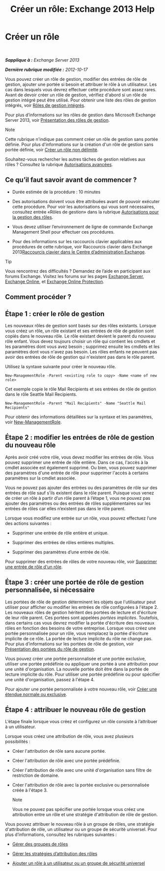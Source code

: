 ﻿---
title: 'Créer un rôle: Exchange 2013 Help'
TOCTitle: Créer un rôle
ms:assetid: e614ad8f-5946-4135-b130-89ea626afcd4
ms:mtpsurl: https://technet.microsoft.com/fr-fr/library/Dd351214(v=EXCHG.150)
ms:contentKeyID: 50479455
ms.date: 05/23/2018
mtps_version: v=EXCHG.150
ms.translationtype: MT
---

# Créer un rôle

 

_**Sapplique à :** Exchange Server 2013_

_**Dernière rubrique modifiée :** 2012-10-17_

Vous pouvez créer un rôle de gestion, modifier des entrées de rôle de gestion, ajouter une portée si besoin et attribuer le rôle à un utilisateur. Les cas dans lesquels vous devrez effectuer cette procédure sont assez rares. Avant de devoir créer un rôle de gestion, vérifiez d'abord si un rôle de gestion intégré peut être utilisé. Pour obtenir une liste des rôles de gestion intégrés, voir [Rôles de gestion intégrés](built-in-management-roles-exchange-2013-help.md).

Pour plus d’informations sur les rôles de gestion dans Microsoft Exchange Server 2013, voir [Présentation des rôles de gestion](understanding-management-roles-exchange-2013-help.md).

> [!NOTE]
> Cette rubrique n'indique pas comment créer un rôle de gestion sans portée définie. Pour plus d'informations sur la création d'un rôle de gestion sans portée définie, voir <a href="create-an-unscoped-role-exchange-2013-help.md">Créer un rôle non délimité</a>.


Souhaitez-vous rechercher les autres tâches de gestion relatives aux rôles ? Consultez la rubrique [Autorisations avancées](advanced-permissions-exchange-2013-help.md).

## Ce qu’il faut savoir avant de commencer ?

  - Durée estimée de la procédure : 10 minutes

  - Des autorisations doivent vous être attribuées avant de pouvoir exécuter cette procédure. Pour voir les autorisations qui vous sont nécessaires, consultez entrée «Rôles de gestion» dans la rubrique [Autorisations pour la gestion des rôles](role-management-permissions-exchange-2013-help.md).

  - Vous devez utiliser l’environnement de ligne de commande Exchange Management Shell pour effectuer ces procédures.

  - Pour des informations sur les raccourcis clavier applicables aux procédures de cette rubrique, voir Raccourcis clavier dans Exchange 2013[Raccourcis clavier dans le Centre d’administration Exchange](keyboard-shortcuts-in-the-exchange-admin-center-exchange-online-protection-help.md).

> [!TIP]
> Vous rencontrez des difficultés ? Demandez de l’aide en participant aux forums Exchange. Visitez les forums sur les pages <a href="https://go.microsoft.com/fwlink/p/?linkid=60612">Exchange Server</a>, <a href="https://go.microsoft.com/fwlink/p/?linkid=267542">Exchange Online</a>, et <a href="https://go.microsoft.com/fwlink/p/?linkid=285351">Exchange Online Protection</a>.


## Comment procéder ?

## Étape 1 : créer le rôle de gestion

Les nouveaux rôles de gestion sont basés sur des rôles existants. Lorsque vous créez un rôle, un rôle existant et ses entrées de rôle de gestion sont copiés dans le nouveau rôle. Le rôle existant devient le parent du nouveau rôle enfant. Vous devez toujours choisir un rôle qui contient les cmdlets et les paramètres dont vous avez besoin ; supprimez ensuite les cmdlets et les paramètres dont vous n'avez pas besoin. Les rôles enfants ne peuvent pas avoir des entrées de rôle de gestion qui n'existent pas dans le rôle parent.

Utilisez la syntaxe suivante pour créer le nouveau rôle.

    New-ManagementRole -Parent <existing role to copy> -Name <name of new role>

Cet exemple copie le rôle Mail Recipients et ses entrées de rôle de gestion dans le rôle Seattle Mail Recipients.

    New-ManagementRole -Parent "Mail Recipients" -Name "Seattle Mail Recipients"

Pour obtenir des informations détaillées sur la syntaxe et les paramètres, voir [New-ManagementRole](https://technet.microsoft.com/fr-fr/library/dd298073\(v=exchg.150\)).

## Étape 2 : modifier les entrées de rôle de gestion du nouveau rôle

Après avoir créé votre rôle, vous devez modifier les entrées de rôle. Vous pouvez supprimer une entrée de rôle entière. Dans ce cas, l'accès à la cmdlet associée est également supprimé. Ou bien, vous pouvez supprimer des paramètres d'une entrée de rôle pour supprimer l'accès à certains paramètres sur la cmdlet associée.

Vous ne pouvez pas ajouter des entrées ou des paramètres de rôle sur des entrées de rôle sauf s'ils existent dans le rôle parent. Puisque vous venez de créer un rôle à partir d’un rôle parent à l’étape 1, vous ne pouvez pas ajouter des paramètres ou des entrées de rôles supplémentaires sur les entrées de rôles car elles n’existent pas dans le rôle parent.

Lorsque vous modifiez une entrée sur un rôle, vous pouvez effectuez l’une des actions suivantes :

  - Supprimer une entrée de rôle entière et unique.

  - Supprimer des entrées de rôles entières multiples.

  - Supprimer des paramètres d’une entrée de rôle.

Pour supprimer des entrées de rôles de votre nouveau rôle, voir [Supprimer une entrée de rôle d'un rôle](remove-a-role-entry-from-a-role-exchange-2013-help.md).

## Étape 3 : créer une portée de rôle de gestion personnalisée, si nécessaire

Les portées de rôle de gestion déterminent les objets que l'utilisateur peut utiliser pour afficher ou modifier les entrées de rôle configurées à l'étape 2. Les nouveaux rôles de gestion héritent des portées de lecture et d'écriture de leur rôle parent. Ces portées sont appelées *portées implicites*. Toutefois, dans certains cas vous devrez modifier la portée d'écriture des nouveaux rôles en fonction des besoins de votre entreprise. Lorsque vous créez une portée personnalisée pour un rôle, vous remplacez la portée d'écriture implicite de ce rôle. La portée de lecture implicite du rôle ne change pas. Pour plus d’informations sur les portées de rôle de gestion, voir [Présentation des portées du rôle de gestion](understanding-management-role-scopes-exchange-2013-help.md).

Vous pouvez créer une portée personnalisée et une portée exclusive, utiliser une portée prédéfinie ou appliquer une portée à une attribution pour une unité d'organisation. La nouvelle portée doit être dans la portée de lecture implicite du rôle. Pour utiliser une portée prédéfinie ou pour spécifier une unité d'organisation, passez à l'étape 4.

Pour ajouter une portée personnalisée à votre nouveau rôle, voir [Créer une étendue normale ou exclusive](create-a-regular-or-exclusive-scope-exchange-2013-help.md).

## Étape 4 : attribuer le nouveau rôle de gestion

L’étape finale lorsque vous créez et configurez un rôle consiste à l’attribuer à un utilisateur.

Lorsque vous créez une attribution de rôle, vous avez plusieurs possibilités :

  - Créer l'attribution de rôle sans aucune portée.

  - Créer l'attribution de rôle avec une portée prédéfinie.

  - Créer l'attribution de rôle avec une unité d'organisation sans filtre de restriction de domaine.

  - Créer l'attribution de rôle avec la portée exclusive ou personnalisée créée à l'étape 3.
    
    > [!NOTE]
    > Vous ne pouvez pas spécifier une portée lorsque vous créez une attribution entre un rôle et une stratégie d'attribution de rôle de gestion.


Vous pouvez attribuer le nouveau rôle à un groupe de rôles, une stratégie d'attribution de rôle, un utilisateur ou un groupe de sécurité universel. Pour plus d’informations, consultez les rubriques suivantes :

  - [Gérer des groupes de rôles](manage-role-groups-exchange-2013-help.md)

  - [Gérer les stratégies d’attribution des rôles](manage-role-assignment-policies-exchange-2013-help.md)

  - [Ajouter un rôle à un utilisateur ou un groupe de sécurité universel](add-a-role-to-a-user-or-usg-exchange-2013-help.md)

